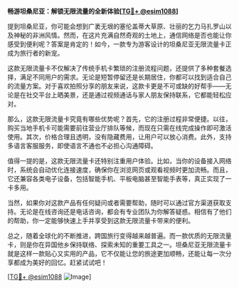 **畅游坦桑尼亚：解锁无限流量的全新体验[[TG💪+ @esim1088](https://t.me/s/esim1088)]**

提到坦桑尼亚，你可能会想到广袤无垠的塞伦盖蒂大草原、壮丽的乞力马扎罗山以及神秘的非洲风情。然而，在这片充满自然奇观的土地上，通信网络是否也能让你感受到便利呢？答案是肯定的！如今，一款专为游客设计的坦桑尼亚无限流量卡正成为旅行者的新宠。

这款无限流量卡不仅解决了传统手机卡繁琐的注册流程问题，还提供了多种套餐选择，满足不同用户的需求。无论是短暂停留还是长期居住，你都可以找到适合自己的流量方案。对于喜欢拍照分享的朋友来说，这款卡更是不可或缺的好帮手——无论是在社交平台上晒美景，还是通过视频通话与家人朋友保持联系，它都能轻松应对。

那么，这款无限流量卡究竟有哪些优势呢？首先，它的注册过程非常便捷。以往，购买当地手机卡可能需要前往营业厅排队等候，而现在只需在线完成操作即可激活使用。其次，价格合理且透明，没有隐藏费用，让用户可以放心消费。此外，支持多语言客服服务，即使语言不通也不必担心沟通障碍。

值得一提的是，这款无限流量卡还特别注重用户体验。比如，当你的设备接入网络时，系统会自动优化连接速度，确保你在浏览网页或观看视频时更加流畅。而且，它还兼容各类电子设备，包括智能手机、平板电脑甚至智能手表等，真正实现了一卡多用。

当然，如果你对这款产品有任何疑问或者需要帮助，随时可以通过官方渠道获取支持。无论是在线咨询还是电话咨询，都会有专业团队为你解答疑惑。相信有了他们的帮助，你一定能够快速上手并享受到这款无限流量卡带来的便利。

总之，随着全球化的不断推进，跨国旅行变得越来越普遍。而一款优质的无限流量卡，则是你在异国他乡保持联络、探索未知的重要工具之一。坦桑尼亚无限流量卡就是这样一款贴心又实用的产品，它不仅能让您的旅途更加顺畅，还能让每一次分享都成为美好的回忆。赶紧试试吧！

[[TG💪+ @esim1088](https://t.me/s/esim1088) ![Image](https://i.postimg.cc/4NQfJmqS/Snipaste-2025-05-13-00-14-12.png)]